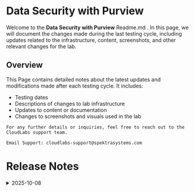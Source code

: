 # Data Security with Purview

Welcome to the **Data Security with Purview** Readme.md . In this page, we will document the changes made during the last testing cycle, including updates related to the infrastructure, content, screenshots, and other relevant changes for the lab.

## Overview
This Page contains detailed notes about the latest updates and modifications made after each testing cycle. It includes:

- Testing dates
- Descriptions of changes to lab infrastructure
- Updates to content or documentation
- Changes to screenshots and visuals used in the lab

`For any further details or inquiries, feel free to reach out to the CloudLabs support team.`

`Email Support: cloudlabs-support@spektrasystems.com`

# Release Notes

<details>
  <summary>2025-10-08</summary>

## Release Date: 2025-10-08

### Summary of Changes

Onboarded the lab in HOL tenant and updated the lab by including the latest, clearer UI screenshots and refining the instructions to enhance clarity, accuracy, and ensure a seamless learning experience. 

### Infrastructure Changes

N/A

### Content Changes

N/A

### Screenshot Updates

- **Minor updates**: 

    - **Updated UI Screenshots**: Replaced outdated and blurry screenshots with new ones to align with the latest user interface.
      
### Testing Notes

- **Testing Date**: 2025-09-29

### Testing Scope 

Conducted end-to-end architecture validation, and prerequisite verification.

---
</details>

